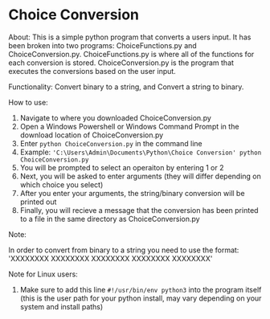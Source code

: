 # Choice Conversion

About: This is a simple python program that converts a users input. It has been broken into two programs: ChoiceFunctions.py and ChoiceConversion.py. ChoiceFunctions.py is where all of the functions for each conversion is stored. ChoiceConversion.py is the program that executes the conversions based on the user input.

Functionality: Convert binary to a string, and Convert a string to binary.

How to use:

1. Navigate to where you downloaded ChoiceConversion.py
2. Open a Windows Powershell or Windows Command Prompt in the download location of ChoiceConversion.py
3. Enter `python ChoiceConversion.py` in the command line
4. Example: `'C:\Users\Admin\Documents\Python\Choice Conversion' python ChoiceConversion.py`
5. You will be prompted to select an operaiton by entering 1 or 2
6. Next, you will be asked to enter arguments (they will differ depending on which choice you select)
7. After you enter your arguments, the string/binary conversion will be printed out
8. Finally, you will recieve a message that the conversion has been printed to a file in the same directory as ChoiceConversion.py

Note:

In order to convert from binary to a string you need to use the format:  
'XXXXXXXX XXXXXXXX XXXXXXXX XXXXXXXX XXXXXXXX'

Note for Linux users:

1. Make sure to add this line `#!/usr/bin/env python3` into the program itself (this is the user path for your python install, may vary depending on your system and install paths)
